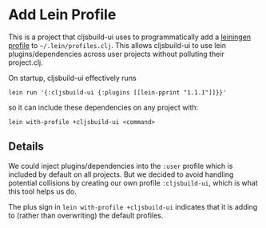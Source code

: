 # Add Lein Profile

This is a project that cljsbuild-ui uses to programmatically add a [leiningen profile]
to `~/.lein/profiles.clj`. This allows cljsbuild-ui to use lein
plugins/dependencies across user projects without polluting their project.clj.

On startup, cljsbuild-ui effectively runs

```
lein run '{:cljsbuild-ui {:plugins [[lein-pprint "1.1.1"]]}}'
```

so it can include these dependencies on any project with:

```
lein with-profile +cljsbuild-ui <command>
```

## Details

We could inject plugins/dependencies into the `:user` profile which is included
by default on all projects.  But we decided to avoid handling potential
collisions by creating our own profile `:cljsbuild-ui`, which is what this tool
helps us do.

The plus sign in `lein with-profile +cljsbuild-ui` indicates that it is adding
to (rather than overwriting) the default profiles.

[leiningen profile]: https://github.com/technomancy/leiningen/blob/master/doc/PROFILES.md
